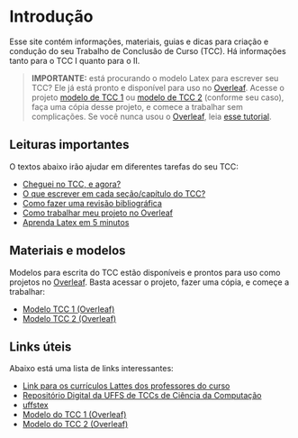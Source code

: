 # Introdução

Esse site contém informações, materiais, guias e dicas para criação e condução do seu Trabalho de Conclusão de Curso (TCC). Há informações tanto para o TCC I quanto para o II.

> **IMPORTANTE:** está procurando o modelo Latex para escrever seu TCC? Ele já está pronto e disponível para uso no [Overleaf](https://overleaf.com). Acesse o projeto [modelo de TCC 1](https://www.overleaf.com/read/pbkfpzgjcdxw) ou [modelo de TCC 2](tcc2) (conforme seu caso), faça uma cópia desse projeto, e comece a trabalhar sem complicações. Se você nunca usou o [Overleaf](https://overleaf.com), leia [esse tutorial](overleaf.md).

## Leituras importantes

O textos abaixo irão ajudar em diferentes tarefas do seu TCC:

* [Cheguei no TCC, e agora?](cheguei-no-tcc.md)
* [O que escrever em cada seção/capítulo do TCC?](como-escrever.md)
* [Como fazer uma revisão bibliográfica](revisao-bibliografica.md)
* [Como trabalhar meu projeto no Overleaf](overleaf.md)
* [Aprenda Latex em 5 minutos](latex-5min.md)

## Materiais e modelos

Modelos para escrita do TCC estão disponíveis e prontos para uso como projetos no [Overleaf](https://overleaf.com). Basta acessar o projeto, fazer uma cópia, e começe a trabalhar:

* [Modelo TCC 1 (Overleaf)](https://www.overleaf.com/read/pbkfpzgjcdxw)
* [Modelo TCC 2 (Overleaf)](https://www.overleaf.com/)

## Links úteis

Abaixo está uma lista de links interessantes:

* [Link para os currículos Lattes dos professores do curso](https://cc.uffs.edu.br/pessoas)
* [Repositório Digital da UFFS de TCCs de Ciência da Computação](https://rd.uffs.edu.br/handle/prefix/67)
* [uffstex](https://github.com/ccuffs/uffstex)
* [Modelo do TCC 1 (Overleaf)](https://www.overleaf.com/read/pbkfpzgjcdxw)
* [Modelo do TCC 2 (Overleaf)](https://www.overleaf.com/)